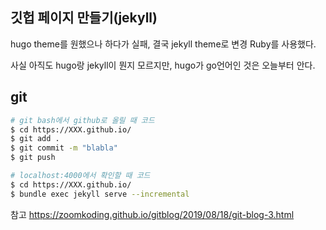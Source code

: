 ## 깃헙 페이지 만들기(jekyll)

hugo theme를 원했으나 하다가 실패, 결국 jekyll theme로 변경 Ruby를 사용했다.

사실 아직도 hugo랑 jekyll이 뭔지 모르지만, hugo가 go언어인 것은 오늘부터 안다.<br/>

## git

```bash
# git bash에서 github로 올릴 때 코드
$ cd https://XXX.github.io/
$ git add .
$ git commit -m "blabla"
$ git push

# localhost:4000에서 확인할 때 코드
$ cd https://XXX.github.io/
$ bundle exec jekyll serve --incremental
```

참고
https://zoomkoding.github.io/gitblog/2019/08/18/git-blog-3.html
